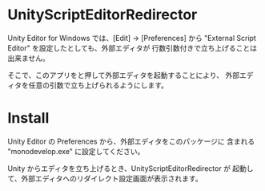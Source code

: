 UnityScriptEditorRedirector
===========================

Unity Editor for Windows では、[Edit] -> [Preferences] から
"External Script Editor" を設定したとしても、外部エディタが
行数引数付きで立ち上げることは出来ません。

そこで、このアプリをと押して外部エディタを起動することにより、
外部エディタを任意の引数で立ち上げられるようにします。


Install
=======

Unity Editor の Preferences から、外部エディタをこのパッケージに
含まれる "monodevelop.exe" に設定してください。

Unity からエディタを立ち上げるとき、UnityScriptEditorRedirector が
起動して、外部エディタへのリダイレクト設定画面が表示されます。

